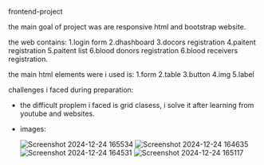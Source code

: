 frontend-project

the main goal of project was are responsive html and bootstrap website.

the web contains:
1.login form
2.dhashboard
3.docors registration
4.paitent registration
5.paitent list
6.blood donors registration
6.blood receivers registration. 

the main html elements were i used is:
1.form
2.table
3.button
4.img
5.label

challenges i faced during preparation:
- the difficult proplem i faced is grid clasess, i solve it after learning from youtube and websites.

- images:
  
  ![Screenshot 2024-12-24 165534](https://github.com/user-attachments/assets/61ad2805-9add-452b-8f61-3343159033a5)
![Screenshot 2024-12-24 164635](https://github.com/user-attachments/assets/0ff15794-76ba-4b4c-91f1-71e3580dd48e)
![Screenshot 2024-12-24 164531](https://github.com/user-attachments/assets/e0bfce77-9af7-4731-a4ef-008dffa83c3f)
![Screenshot 2024-12-24 165117](https://github.com/user-attachments/assets/c8665890-0bb5-474f-b80d-2a136e63feb2)











